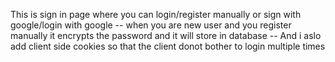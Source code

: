 This is sign in page where you can login/register manually  or sign with google/login with google
-- when you are new user and you  register manually it encrypts the password and it will store in database --
And i aslo add client side cookies so that the client donot bother to login multiple times
